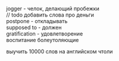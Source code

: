 jogger - челок, делающий пробежки  
// todo добавить слова про деньги  
postpone - откладывать  
supposed to - должен  
gratification - удовлетворение  
воспитание
болеутоляющие

выучить 10000 слов на английском чтоли
